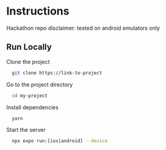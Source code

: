 
# Instructions

Hackathon repo
disclaimer: tested on android emulators only



## Run Locally

Clone the project

```bash
  git clone https://link-to-project
```

Go to the project directory

```bash
  cd my-project
```

Install dependencies

```bash
  yarn
```

Start the server

```bash
  npx expo run:[ios|android] --device
```


